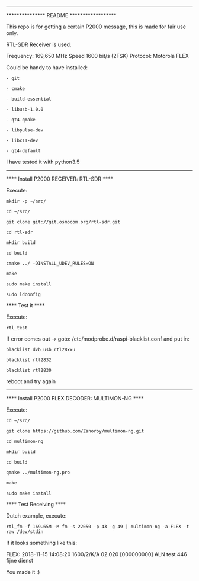 *****************************************
*************** README ******************

This repo is for getting a certain P2000 message, this is made for fair use only.

RTL-SDR Receiver is used.

Frequency: 169,650 MHz
Speed 1600 bit/s (2FSK)
Protocol: Motorola FLEX


Could be handy to have installed:

	- git
	
	- cmake
	
	- build-essential
	
	- libusb-1.0.0
	
	- qt4-qmake
	
	- libpulse-dev
	
	- libx11-dev
	
	- qt4-default

I have tested it with python3.5

*****************************************
**** Install P2000 RECEIVER: RTL-SDR ****

Execute:

	mkdir -p ~/src/
	
	cd ~/src/
	
	git clone git://git.osmocom.org/rtl-sdr.git
	
	cd rtl-sdr
	
	mkdir build
	
	cd build
	
	cmake ../ -DINSTALL_UDEV_RULES=ON
	
	make
	
	sudo make install
	
	sudo ldconfig

**** Test it ****

Execute:

	rtl_test


If error comes out -> goto: /etc/modprobe.d/raspi-blacklist.conf and put in:

	blacklist dvb_usb_rtl28xxu
	
	blacklist rtl2832
	
	blacklist rtl2830

reboot and try again

*************************************************
**** Install P2000 FLEX DECODER: MULTIMON-NG ****

Execute:

	cd ~/src/
	
	git clone https://github.com/Zanoroy/multimon-ng.git
	
	cd multimon-ng
	
	mkdir build
	
	cd build
	
	qmake ../multimon-ng.pro
	
	make
	
	sudo make install

**** Test Receiving ****

Dutch example, execute:

	rtl_fm -f 169.65M -M fm -s 22050 -p 43 -g 49 | multimon-ng -a FLEX -t raw /dev/stdin


If it looks something like this:

FLEX: 2018-11-15 14:08:20 1600/2/K/A 02.020 [000000000] ALN test 446 fijne dienst

You made it :)
